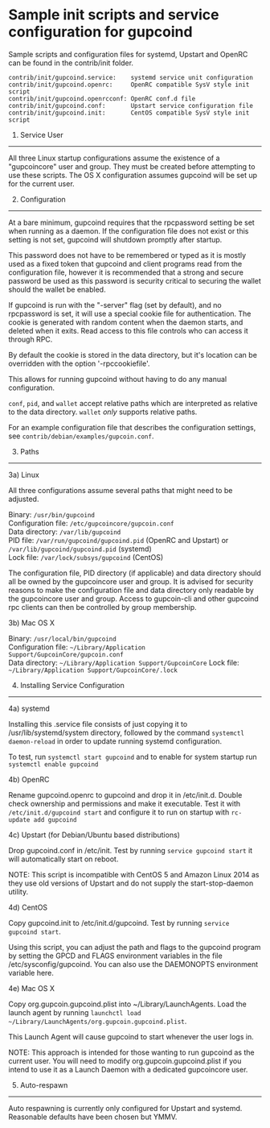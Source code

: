 Sample init scripts and service configuration for gupcoind
==========================================================

Sample scripts and configuration files for systemd, Upstart and OpenRC
can be found in the contrib/init folder.

    contrib/init/gupcoind.service:    systemd service unit configuration
    contrib/init/gupcoind.openrc:     OpenRC compatible SysV style init script
    contrib/init/gupcoind.openrcconf: OpenRC conf.d file
    contrib/init/gupcoind.conf:       Upstart service configuration file
    contrib/init/gupcoind.init:       CentOS compatible SysV style init script

1. Service User
---------------------------------

All three Linux startup configurations assume the existence of a "gupcoincore" user
and group.  They must be created before attempting to use these scripts.
The OS X configuration assumes gupcoind will be set up for the current user.

2. Configuration
---------------------------------

At a bare minimum, gupcoind requires that the rpcpassword setting be set
when running as a daemon.  If the configuration file does not exist or this
setting is not set, gupcoind will shutdown promptly after startup.

This password does not have to be remembered or typed as it is mostly used
as a fixed token that gupcoind and client programs read from the configuration
file, however it is recommended that a strong and secure password be used
as this password is security critical to securing the wallet should the
wallet be enabled.

If gupcoind is run with the "-server" flag (set by default), and no rpcpassword is set,
it will use a special cookie file for authentication. The cookie is generated with random
content when the daemon starts, and deleted when it exits. Read access to this file
controls who can access it through RPC.

By default the cookie is stored in the data directory, but it's location can be overridden
with the option '-rpccookiefile'.

This allows for running gupcoind without having to do any manual configuration.

`conf`, `pid`, and `wallet` accept relative paths which are interpreted as
relative to the data directory. `wallet` *only* supports relative paths.

For an example configuration file that describes the configuration settings,
see `contrib/debian/examples/gupcoin.conf`.

3. Paths
---------------------------------

3a) Linux

All three configurations assume several paths that might need to be adjusted.

Binary:              `/usr/bin/gupcoind`  
Configuration file:  `/etc/gupcoincore/gupcoin.conf`  
Data directory:      `/var/lib/gupcoind`  
PID file:            `/var/run/gupcoind/gupcoind.pid` (OpenRC and Upstart) or `/var/lib/gupcoind/gupcoind.pid` (systemd)  
Lock file:           `/var/lock/subsys/gupcoind` (CentOS)  

The configuration file, PID directory (if applicable) and data directory
should all be owned by the gupcoincore user and group.  It is advised for security
reasons to make the configuration file and data directory only readable by the
gupcoincore user and group.  Access to gupcoin-cli and other gupcoind rpc clients
can then be controlled by group membership.

3b) Mac OS X

Binary:              `/usr/local/bin/gupcoind`  
Configuration file:  `~/Library/Application Support/GupcoinCore/gupcoin.conf`  
Data directory:      `~/Library/Application Support/GupcoinCore`
Lock file:           `~/Library/Application Support/GupcoinCore/.lock`

4. Installing Service Configuration
-----------------------------------

4a) systemd

Installing this .service file consists of just copying it to
/usr/lib/systemd/system directory, followed by the command
`systemctl daemon-reload` in order to update running systemd configuration.

To test, run `systemctl start gupcoind` and to enable for system startup run
`systemctl enable gupcoind`

4b) OpenRC

Rename gupcoind.openrc to gupcoind and drop it in /etc/init.d.  Double
check ownership and permissions and make it executable.  Test it with
`/etc/init.d/gupcoind start` and configure it to run on startup with
`rc-update add gupcoind`

4c) Upstart (for Debian/Ubuntu based distributions)

Drop gupcoind.conf in /etc/init.  Test by running `service gupcoind start`
it will automatically start on reboot.

NOTE: This script is incompatible with CentOS 5 and Amazon Linux 2014 as they
use old versions of Upstart and do not supply the start-stop-daemon utility.

4d) CentOS

Copy gupcoind.init to /etc/init.d/gupcoind. Test by running `service gupcoind start`.

Using this script, you can adjust the path and flags to the gupcoind program by
setting the GPCD and FLAGS environment variables in the file
/etc/sysconfig/gupcoind. You can also use the DAEMONOPTS environment variable here.

4e) Mac OS X

Copy org.gupcoin.gupcoind.plist into ~/Library/LaunchAgents. Load the launch agent by
running `launchctl load ~/Library/LaunchAgents/org.gupcoin.gupcoind.plist`.

This Launch Agent will cause gupcoind to start whenever the user logs in.

NOTE: This approach is intended for those wanting to run gupcoind as the current user.
You will need to modify org.gupcoin.gupcoind.plist if you intend to use it as a
Launch Daemon with a dedicated gupcoincore user.

5. Auto-respawn
-----------------------------------

Auto respawning is currently only configured for Upstart and systemd.
Reasonable defaults have been chosen but YMMV.
